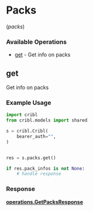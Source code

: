 # Packs
(*packs*)

### Available Operations

* [get](#get) - Get info on packs

## get

Get info on packs

### Example Usage

```python
import cribl
from cribl.models import shared

s = cribl.Cribl(
    bearer_auth="",
)


res = s.packs.get()

if res.pack_infos is not None:
    # handle response
```


### Response

**[operations.GetPacksResponse](../../models/operations/getpacksresponse.md)**

